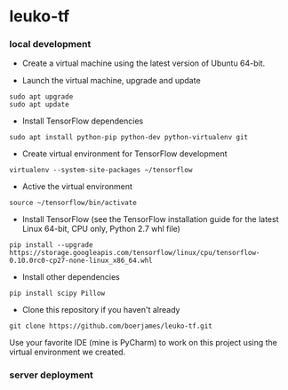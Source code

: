 # leuko-tf

### local development
* Create a virtual machine using the latest version of Ubuntu 64-bit.

* Launch the virtual machine, upgrade and update
```
sudo apt upgrade
sudo apt update
```

* Install TensorFlow dependencies
```
sudo apt install python-pip python-dev python-virtualenv git
```

* Create virtual environment for TensorFlow development
```
virtualenv --system-site-packages ~/tensorflow
```

* Active the virtual environment
```
source ~/tensorflow/bin/activate
```

* Install TensorFlow (see the TensorFlow installation guide for the latest Linux 64-bit, CPU only, Python 2.7 whl file)
```
pip install --upgrade https://storage.googleapis.com/tensorflow/linux/cpu/tensorflow-0.10.0rc0-cp27-none-linux_x86_64.whl
```

* Install other dependencies
```
pip install scipy Pillow
```

* Clone this repository if you haven't already
```
git clone https://github.com/boerjames/leuko-tf.git
```

Use your favorite IDE (mine is PyCharm) to work on this project using the virtual environment we created.

### server deployment
